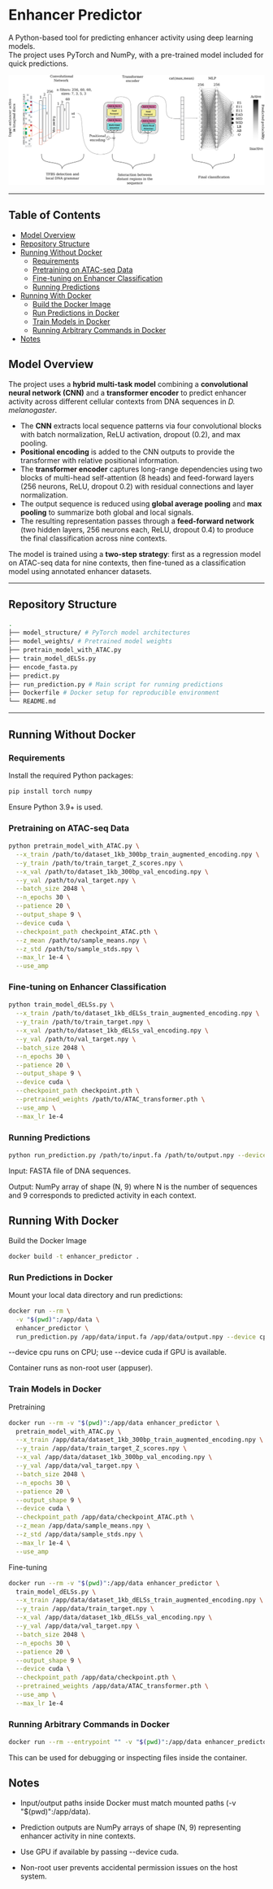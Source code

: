 # Enhancer Predictor

A Python-based tool for predicting enhancer activity using deep learning models.  
The project uses PyTorch and NumPy, with a pre-trained model included for quick predictions.

![Model Architecture](figures/model_1.png)

---

## Table of Contents

- [Model Overview](#model-overview)
- [Repository Structure](#repository-structure)
- [Running Without Docker](#running-without-docker)
  - [Requirements](#requirements)
  - [Pretraining on ATAC-seq Data](#pretraining-on-atac-seq-data)
  - [Fine-tuning on Enhancer Classification](#fine-tuning-on-enhancer-classification)
  - [Running Predictions](#running-predictions)
- [Running With Docker](#running-with-docker)
  - [Build the Docker Image](#build-the-docker-image)
  - [Run Predictions in Docker](#run-predictions-in-docker)
  - [Train Models in Docker](#train-models-in-docker)
  - [Running Arbitrary Commands in Docker](#running-arbitrary-commands-in-docker)
- [Notes](#notes)


## Model Overview

The project uses a **hybrid multi-task model** combining a **convolutional neural network (CNN)** and a **transformer encoder** to predict enhancer activity across different cellular contexts from DNA sequences in *D. melanogaster*.

- The **CNN** extracts local sequence patterns via four convolutional blocks with batch normalization, ReLU activation, dropout (0.2), and max pooling.  
- **Positional encoding** is added to the CNN outputs to provide the transformer with relative positional information.  
- The **transformer encoder** captures long-range dependencies using two blocks of multi-head self-attention (8 heads) and feed-forward layers (256 neurons, ReLU, dropout 0.2) with residual connections and layer normalization.  
- The output sequence is reduced using **global average pooling** and **max pooling** to summarize both global and local signals.  
- The resulting representation passes through a **feed-forward network** (two hidden layers, 256 neurons each, ReLU, dropout 0.4) to produce the final classification across nine contexts.  

The model is trained using a **two-step strategy**: first as a regression model on ATAC-seq data for nine contexts, then fine-tuned as a classification model using annotated enhancer datasets.

---

## Repository Structure
```bash
.
├── model_structure/ # PyTorch model architectures
├── model_weights/ # Pretrained model weights
├── pretrain_model_with_ATAC.py
├── train_model_dELSs.py
├── encode_fasta.py
├── predict.py
├── run_prediction.py # Main script for running predictions
├── Dockerfile # Docker setup for reproducible environment
└── README.md
```

---

## Running Without Docker

### Requirements

Install the required Python packages:

```bash
pip install torch numpy
```
Ensure Python 3.9+ is used.
### Pretraining on ATAC-seq Data
```bash
python pretrain_model_with_ATAC.py \
  --x_train /path/to/dataset_1kb_300bp_train_augmented_encoding.npy \
  --y_train /path/to/train_target_Z_scores.npy \
  --x_val /path/to/dataset_1kb_300bp_val_encoding.npy \
  --y_val /path/to/val_target.npy \
  --batch_size 2048 \
  --n_epochs 30 \
  --patience 20 \
  --output_shape 9 \
  --device cuda \
  --checkpoint_path checkpoint_ATAC.pth \
  --z_mean /path/to/sample_means.npy \
  --z_std /path/to/sample_stds.npy \
  --max_lr 1e-4 \
  --use_amp
```
### Fine-tuning on Enhancer Classification
```bash
python train_model_dELSs.py \
  --x_train /path/to/dataset_1kb_dELSs_train_augmented_encoding.npy \
  --y_train /path/to/train_target.npy \
  --x_val /path/to/dataset_1kb_dELSs_val_encoding.npy \
  --y_val /path/to/val_target.npy \
  --batch_size 2048 \
  --n_epochs 30 \
  --patience 20 \
  --output_shape 9 \
  --device cuda \
  --checkpoint_path checkpoint.pth \
  --pretrained_weights /path/to/ATAC_transformer.pth \
  --use_amp \
  --max_lr 1e-4
```
### Running Predictions
```bash
python run_prediction.py /path/to/input.fa /path/to/output.npy --device cpu
```
Input: FASTA file of DNA sequences.

Output: NumPy array of shape (N, 9) where N is the number of sequences and 9 corresponds to predicted activity in each context.

## Running With Docker
Build the Docker Image
```bash
docker build -t enhancer_predictor .
```
### Run Predictions in Docker

Mount your local data directory and run predictions:
```bash
docker run --rm \
  -v "$(pwd)":/app/data \
  enhancer_predictor \
  run_prediction.py /app/data/input.fa /app/data/output.npy --device cpu
```
--device cpu runs on CPU; use --device cuda if GPU is available.

Container runs as non-root user (appuser).

### Train Models in Docker
Pretraining
```bash
docker run --rm -v "$(pwd)":/app/data enhancer_predictor \
  pretrain_model_with_ATAC.py \
  --x_train /app/data/dataset_1kb_300bp_train_augmented_encoding.npy \
  --y_train /app/data/train_target_Z_scores.npy \
  --x_val /app/data/dataset_1kb_300bp_val_encoding.npy \
  --y_val /app/data/val_target.npy \
  --batch_size 2048 \
  --n_epochs 30 \
  --patience 20 \
  --output_shape 9 \
  --device cuda \
  --checkpoint_path /app/data/checkpoint_ATAC.pth \
  --z_mean /app/data/sample_means.npy \
  --z_std /app/data/sample_stds.npy \
  --max_lr 1e-4 \
  --use_amp
```
Fine-tuning
```bash
docker run --rm -v "$(pwd)":/app/data enhancer_predictor \
  train_model_dELSs.py \
  --x_train /app/data/dataset_1kb_dELSs_train_augmented_encoding.npy \
  --y_train /app/data/train_target.npy \
  --x_val /app/data/dataset_1kb_dELSs_val_encoding.npy \
  --y_val /app/data/val_target.npy \
  --batch_size 2048 \
  --n_epochs 30 \
  --patience 20 \
  --output_shape 9 \
  --device cuda \
  --checkpoint_path /app/data/checkpoint.pth \
  --pretrained_weights /app/data/ATAC_transformer.pth \
  --use_amp \
  --max_lr 1e-4
```
### Running Arbitrary Commands in Docker
```bash
docker run --rm --entrypoint "" -v "$(pwd)":/app/data enhancer_predictor ls /app/data
```
This can be used for debugging or inspecting files inside the container.
## Notes

* Input/output paths inside Docker must match mounted paths (-v "$(pwd)":/app/data).

* Prediction outputs are NumPy arrays of shape (N, 9) representing enhancer activity in nine contexts.

* Use GPU if available by passing --device cuda.

* Non-root user prevents accidental permission issues on the host system.
